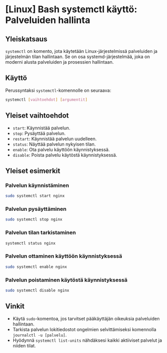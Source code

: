 # [Linux] Bash systemctl käyttö: Palveluiden hallinta

## Yleiskatsaus
`systemctl` on komento, jota käytetään Linux-järjestelmissä palveluiden ja järjestelmän tilan hallintaan. Se on osa systemd-järjestelmää, joka on moderni alusta palveluiden ja prosessien hallintaan.

## Käyttö
Perussyntaksi `systemctl`-komennolle on seuraava:
```bash
systemctl [vaihtoehdot] [argumentit]
```

## Yleiset vaihtoehdot
- `start`: Käynnistää palvelun.
- `stop`: Pysäyttää palvelun.
- `restart`: Käynnistää palvelun uudelleen.
- `status`: Näyttää palvelun nykyisen tilan.
- `enable`: Ota palvelu käyttöön käynnistyksessä.
- `disable`: Poista palvelu käytöstä käynnistyksessä.

## Yleiset esimerkit
### Palvelun käynnistäminen
```bash
sudo systemctl start nginx
```

### Palvelun pysäyttäminen
```bash
sudo systemctl stop nginx
```

### Palvelun tilan tarkistaminen
```bash
systemctl status nginx
```

### Palvelun ottaminen käyttöön käynnistyksessä
```bash
sudo systemctl enable nginx
```

### Palvelun poistaminen käytöstä käynnistyksessä
```bash
sudo systemctl disable nginx
```

## Vinkit
- Käytä `sudo`-komentoa, jos tarvitset pääkäyttäjän oikeuksia palveluiden hallintaan.
- Tarkista palvelun lokitiedostot ongelmien selvittämiseksi komennolla `journalctl -u [palvelu]`.
- Hyödynnä `systemctl list-units` nähdäksesi kaikki aktiiviset palvelut ja niiden tilat.